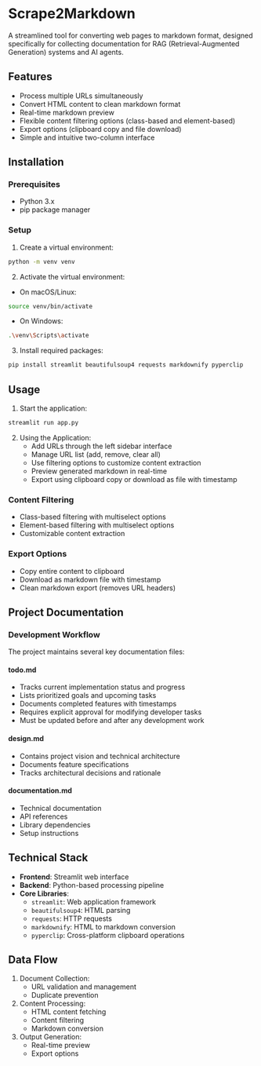 # Scrape2Markdown

A streamlined tool for converting web pages to markdown format, designed specifically for collecting documentation for RAG (Retrieval-Augmented Generation) systems and AI agents.

## Features
- Process multiple URLs simultaneously
- Convert HTML content to clean markdown format
- Real-time markdown preview
- Flexible content filtering options (class-based and element-based)
- Export options (clipboard copy and file download)
- Simple and intuitive two-column interface

## Installation

### Prerequisites
- Python 3.x
- pip package manager

### Setup
1. Create a virtual environment:
```bash
python -m venv venv
```

2. Activate the virtual environment:
- On macOS/Linux:
```bash
source venv/bin/activate
```
- On Windows:
```bash
.\venv\Scripts\activate
```

3. Install required packages:
```bash
pip install streamlit beautifulsoup4 requests markdownify pyperclip
```

## Usage

1. Start the application:
```bash
streamlit run app.py
```

2. Using the Application:
   - Add URLs through the left sidebar interface
   - Manage URL list (add, remove, clear all)
   - Use filtering options to customize content extraction
   - Preview generated markdown in real-time
   - Export using clipboard copy or download as file with timestamp

### Content Filtering
- Class-based filtering with multiselect options
- Element-based filtering with multiselect options
- Customizable content extraction

### Export Options
- Copy entire content to clipboard
- Download as markdown file with timestamp
- Clean markdown export (removes URL headers)

## Project Documentation

### Development Workflow
The project maintains several key documentation files:

#### todo.md
- Tracks current implementation status and progress
- Lists prioritized goals and upcoming tasks
- Documents completed features with timestamps
- Requires explicit approval for modifying developer tasks
- Must be updated before and after any development work

#### design.md
- Contains project vision and technical architecture
- Documents feature specifications
- Tracks architectural decisions and rationale

#### documentation.md
- Technical documentation
- API references
- Library dependencies
- Setup instructions

## Technical Stack
- **Frontend**: Streamlit web interface
- **Backend**: Python-based processing pipeline
- **Core Libraries**:
  - `streamlit`: Web application framework
  - `beautifulsoup4`: HTML parsing
  - `requests`: HTTP requests
  - `markdownify`: HTML to markdown conversion
  - `pyperclip`: Cross-platform clipboard operations

## Data Flow
1. Document Collection:
   - URL validation and management
   - Duplicate prevention
2. Content Processing:
   - HTML content fetching
   - Content filtering
   - Markdown conversion
3. Output Generation:
   - Real-time preview
   - Export options
